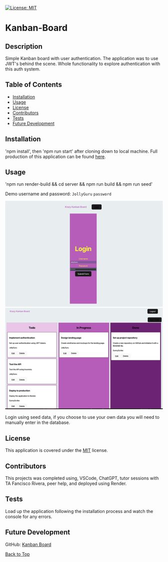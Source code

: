 [![License: MIT](https://img.shields.io/badge/License-MIT-yellow.svg)](https://opensource.org/licenses/MIT)

# Kanban-Board

## Description

Simple Kanban board with user authentication. The application was to use JWT's behind the scene. Whole functionality to explore authentication with this auth system. 

## Table of Contents

- [Installation](#installation)
- [Usage](#usage)
- [License](#license)
- [Contributors](#contributors)
- [Tests](#tests)
- [Future Development](#future-development)

## Installation

'npm install', then 'npm run start' after cloning down to local machine. Full production of this application can be found [here]().

## Usage

'npm run render-build && cd server && npm run build && npm run seed'

Demo username and password:
`JollyGuru`
`password`

![Picture of Login page.](./client/src/assets/screenshot.png)
![Picture of Logged in KanBan.](./client/src/assets/loggedinkanban.png)

Login using seed data, if you choose to use your own data you will need to manually enter in the database. 

## License

This application is covered under the [MIT](https://opensource.org/licenses/MIT) license.

## Contributors
This projects was completed using, VSCode, ChatGPT, tutor sessions with TA Fancisco Rivera, peer help, and deployed using Render. 


## Tests

Load up the application following the installation process and watch the console for any errors.

## Future Development


GitHub: [Kanban Board](https://github.com/carlbr3/Kanban-Board)

[Back to Top](#kanban-board)